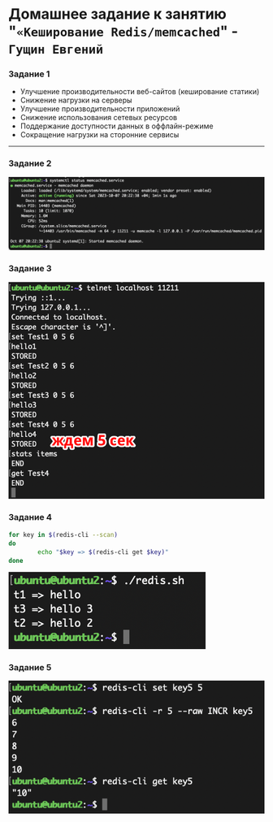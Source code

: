 # Домашнее задание к занятию "`«Кеширование Redis/memcached`" - `Гущин Евгений`

### Задание 1

 - Улучшение производительности веб-сайтов (кеширование статики)
 - Снижение нагрузки на серверы
 - Улучшение производительности приложений
 - Снижение использования сетевых ресурсов
 - Поддержание доступности данных в оффлайн-режиме
 - Сокращение нагрузки на сторонние сервисы

---

### Задание 2

![task1](../../img/11_DataStorage/HW2/Task2_1.png)

### Задание 3

![task1](../../img/11_DataStorage/HW2/Task3_1.png)

### Задание 4

```bash
for key in $(redis-cli --scan)
do
        echo "$key => $(redis-cli get $key)"
done
```
![task1](../../img/11_DataStorage/HW2/Task4_1.png)

### Задание 5

![task1](../../img/11_DataStorage/HW2/Task5_1.png)
